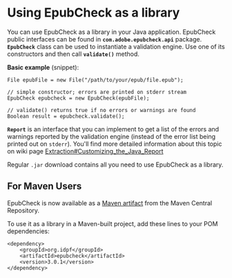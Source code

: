 # Using EpubCheck as a library #

You can use EpubCheck as a library in your Java application. EpubCheck public interfaces can be found in **`com.adobe.epubcheck.api`** package. **`EpubCheck`** class can be used to instantiate a validation engine. Use one of its constructors and then call **`validate()`** method.

**Basic example** (snippet):
```
File epubFile = new File("/path/to/your/epub/file.epub");

// simple constructor; errors are printed on stderr stream
EpubCheck epubcheck = new EpubCheck(epubFile);

// validate() returns true if no errors or warnings are found
Boolean result = epubcheck.validate();
```

**`Report`** is an interface that you can implement to get a list of the errors and warnings reported by the validation engine (instead of the error list being printed out on `stderr`). You'll find more detailed information about this topic on wiki page [Extraction#Customizing\_the\_Java\_Report](Extraction#Customizing_the_Java_Report.md)

Regular `.jar` download contains all you need to use EpubCheck as a library.


## For Maven Users ##

EpubCheck is now available as a [Maven artifact](http://search.maven.org/#search%7Cgav%7C1%7Cg%3A%22org.idpf%22%20AND%20a%3A%22epubcheck%22) from the Maven Central Repository.

To use it as a library in a Maven-built project, add these lines to your POM dependencies:

```
<dependency>
    <groupId>org.idpf</groupId>
    <artifactId>epubcheck</artifactId>
    <version>3.0.1</version>
</dependency>
```